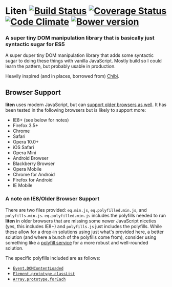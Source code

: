 # Liten [![Build Status](https://travis-ci.org/Snugug/liten.svg)](https://travis-ci.org/Snugug/liten) [![Coverage Status](https://img.shields.io/coveralls/Snugug/liten.svg)](https://coveralls.io/r/Snugug/liten?branch=1.x.x) [![Code Climate](https://codeclimate.com/github/Snugug/liten/badges/gpa.svg)](https://codeclimate.com/github/Snugug/liten) [![Bower version](https://badge.fury.io/bo/liten.svg)](https://github.com/Snugug/liten/releases/latest)
### A super tiny DOM manipulation library that is basically just syntactic sugar for ES5

A super duper tiny DOM manipulation library that adds some syntactic sugar to doing these things with vanilla JavaScript. Mostly build so I could learn the pattern, but probably usable in production.

Heavily inspired (and in places, borrowed from) [Chibi](https://github.com/kylebarrow/chibi).

## Browser Support

**liten** uses modern JavaScript, but can [support older browsers as well](#a-note-on-ie8older-browser-support). It has been tested in the following browsers but is likely to support more:

* IE8+ (see below for notes)
* Firefox 3.5+
* Chrome
* Safari
* Opera 10.0+
* iOS Safari
* Opera Mini
* Android Browser
* Blackberry Browser
* Opera Mobile
* Chrome for Android
* Firefox for Android
* IE Mobile

### A note on IE8/Older Browser Support

There are two files provided: `eq.min.js`, `eq.polyfilled.min.js`, and `polyfills.min.js`. `eq.polyfilled.min.js` includes the polyfills needed to run **liten** in older browsers that are missing some newer JavaScript niceties (yes, this includes IE8+) and `polyfills.js` just includes the polyfills. While these allow for a drop-in solutions using just what's provided here, a better solution (and where a bunch of the polyfills come from), consider using something like a [polyfill service](https://github.com/Financial-Times/polyfill-service) for a more robust and well-rounded solution.

The specific polyfills included are as follows:

* [`Event.DOMContentLoaded`](http://caniuse.com/#feat=domcontentloaded)
* [`Element.prototype.classList`](http://caniuse.com/#feat=classlist)
* [`Array.prototype.forEach`](http://kangax.github.io/compat-table/es5/#Array.prototype.forEach)
